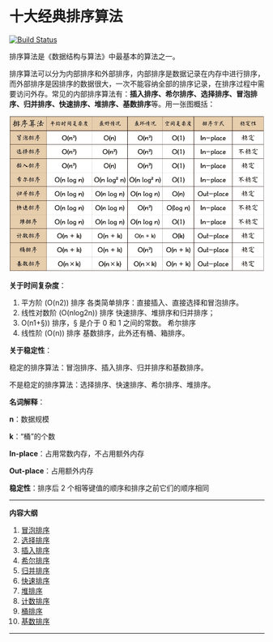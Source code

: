 # 十大经典排序算法

[![Build Status](https://travis-ci.org/hustcc/JS-Sorting-Algorithm.svg?branch=master)](https://travis-ci.org/hustcc/JS-Sorting-Algorithm)

排序算法是《数据结构与算法》中最基本的算法之一。

排序算法可以分为内部排序和外部排序，内部排序是数据记录在内存中进行排序，而外部排序是因排序的数据很大，一次不能容纳全部的排序记录，在排序过程中需要访问外存。常见的内部排序算法有：**插入排序、希尔排序、选择排序、冒泡排序、归并排序、快速排序、堆排序、基数排序**等。用一张图概括：

![十大经典排序算法 概览截图](res/sort.png)


**关于时间复杂度**：

1. 平方阶 (O(n2)) 排序
	各类简单排序：直接插入、直接选择和冒泡排序。
2. 线性对数阶 (O(nlog2n)) 排序
	快速排序、堆排序和归并排序；
3. O(n1+§)) 排序，§ 是介于 0 和 1 之间的常数。
    希尔排序
4. 线性阶 (O(n)) 排序
	基数排序，此外还有桶、箱排序。


**关于稳定性**：

稳定的排序算法：冒泡排序、插入排序、归并排序和基数排序。

不是稳定的排序算法：选择排序、快速排序、希尔排序、堆排序。


**名词解释**：

**n**：数据规模

**k**：“桶”的个数

**In-place**：占用常数内存，不占用额外内存

**Out-place**：占用额外内存

**稳定性**：排序后 2 个相等键值的顺序和排序之前它们的顺序相同

----


**内容大纲**

1. [冒泡排序](1.bubbleSort.md)
2. [选择排序](2.selectionSort.md)
3. [插入排序](3.insertionSort.md)
4. [希尔排序](4.shellSort.md)
5. [归并排序](5.mergeSort.md)
6. [快速排序](6.quickSort.md)
7. [堆排序](7.heapSort.md)
8. [计数排序](8.countingSort.md)
9. [桶排序](9.bucketSort.md)
10. [基数排序](10.radixSort.md)

----

